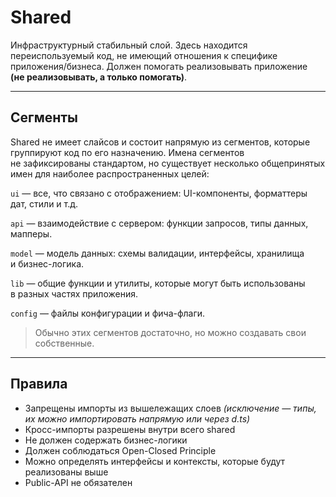 # Shared

Инфраструктурный стабильный слой. Здесь находится переиспользуемый код, не имеющий отношения к специфике приложения/бизнеса. Должен помогать реализовывать приложение **(не реализовывать, а только помогать)**.

---

## Сегменты
Shared не имеет слайсов и состоит напрямую из сегментов, которые группируют код по его назначению. Имена сегментов не зафиксированы стандартом, но существует несколько общепринятых имен для наиболее распространенных целей:

`ui` — все, что связано с отображением: UI-компоненты, форматтеры дат, стили и т.д.

`api` — взаимодействие с сервером: функции запросов, типы данных, мапперы.

`model` — модель данных: схемы валидации, интерфейсы, хранилища и бизнес-логика.

`lib` — общие функции и утилиты, которые могут быть использованы в разных частях приложения.

`config` — файлы конфигурации и фича-флаги.

> Обычно этих сегментов достаточно, но можно создавать свои собственные.

---

## Правила

- Запрещены импорты из вышележащих слоев _(исключение — типы, их можно импортировать напрямую или через d.ts)_
- Кросс-импорты разрешены внутри всего shared
- Не должен содержать бизнес-логики
- Должен соблюдаться Open-Closed Principle
- Можно определять интерфейсы и контексты, которые будут реализованы выше
- Public-API не обязателен
